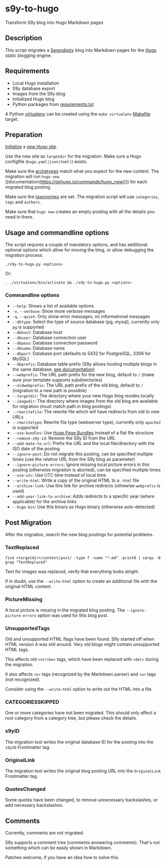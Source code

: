 # s9y-to-hugo

Transform S9y blog into Hugo Markdown pages

## Description

This script migrates a [Serendipity](https://s9y.org/) blog into Markdown pages for the [Hugo](https://gohugo.io/) static blogging engine.

## Requirements

* Local Hugo installation
* S9y database export
* Images from the S9y blog
* Initialized Hugo blog
* Python packages from [requirements.txt](requirements.txt)

A Python [virtualenv](https://docs.python.org/3/library/venv.html) can be created using the `make virtualenv` [Makefile](Makefile) target.

## Preparation

[Initialize](https://gohugo.io/getting-started/quick-start/) a [new Hugo site](https://gohugo.io/commands/hugo_new_site/).

Use the new site as `targetdir` for the migration. Make sure a Hugo configfile (`hugo.yaml|json|toml)`) exists.

Make sure the [archetypes](https://gohugo.io/content-management/archetypes/) match what you expect for the new content. The migration will run `hugo new` ([documentation(https://gohugo.io/commands/hugo_new/)]) for each migrated blog posting.

Make sure the [taxonomies](https://gohugo.io/content-management/taxonomies/) are set. The migration script will use `categories`, `tags` and `authors`.

Make sure that `hugo new` creates an empty posting with all the details you need in there.

## Usage and commandline options

The script requires a couple of mandatory options, and has additional optional options which allow for moving the blog, or allow debugging the migration process.

```
./s9y-to-hugo.py <options>
```

Or:

```
. ./virtualenv/bin/activate && ./s9y-to-hugo.py <options>
```

### Commandline options

* `--help`: Shows a list of available options
* `-v`, `--verbose`: Show more verbose messages
* `-q`, `--quiet`: Only show error messages, no informational messages
* `--dbtype`: Select the type of source database (pg, mysql), currently only `pg` is supported
* `--dbhost`: Database host
* `--dbuser`: Database connection user
* `--dbpass`: Database connection password
* `--dbname`: Database name
* `--dbport`: Database port (defaults to 5432 for PostgreSQL, 3306 for MySQL)
* `--dbprefix`: Database table prefix (S9y allows hosting multiple blogs in the same database, [see documentation](https://docs.s9y.org/docs/users/using/configuration.html))
* `--webprefix`: The URL path prefix for the new blog, default to `/` (make sure your template supports subdirectories)
* `--oldwebprefix`: The URL path prefix of the old blog, default to `/` (migration to a new path is possible)
* `--targetdir`: The directory where your new Hugo blog resides locally
* `--imagedir`: The directory where images from the old blog are available for migration (must match path in blog postings)
* `--rewritefile`: The rewrite file which will have redirects from old to new URLs
* `--rewritetype`: Rewrite file type (webserver type), currently only `apache2` is supported
* `--use-bundles`: Use [Hugp Page Bundles](https://gohugo.io/content-management/page-bundles/) instead of a flat file structure
* `--remove-s9y-id`: Remove the S9y ID from the URL
* `--add-date-to-url`: Prefix the URL and the local file/directory with the ISO date of the posting
* `--ignore-post`: Do not migrate this posting, can be specified multiple times (use the relative URL from the S9y blog as parameter)
* `--ignore-picture-errors`: Ignore missing local picture errors in this posting (otherwise migration is aborted), can be specified multiple times
* `--use-utc`: Use UTC time instead of local time
* `--write-html`: Write a copy of the original HTML to a `.html` file
* `--archive-link`: Use this link for archive redirects (othewise `webprefix` is used)
* `--add-year-link-to-archive`: Adds redirects to a specific year (where applicable) for the archive links
* `--hugo-bin`: Use this binary as Hugo binary (otherwise auto-detected)

## Post Migration

After the migration, search the new blog postings for potential problems.

### TextReplaced

```
find <targetdir>/content/post/ -type f -name "*.md" -print0 | xargs -0 grep "TextReplaced"
```

Text for images was replaced, verify that everything looks alright.

If in doubt, use the `--write-html` option to create an additional file with the original HTML content.

### PictureMissing

A local picture is missing in the migrated blog posting. The `--ignore-picture-errors` option was used for this blog post.

### UnsupportedTags

Old and unsupported HTML flags have been found. S9y started off when HTML version 4 was still around. Very old blogs might contain unsupported HTML tags.

This affects old `<strike>` tags, which have been replaced with `<del>` during the migration.

It also affects `<s>` tags (recognized by the Markdown parser) and `<u>` tags (not recognized).

Consider using the `--write-html` option to write out the HTML into a file.

### CATEGORIESSKIPPED

One or more categories have not been migrated. This should only affect a root category from a category tree, but please check the details.

### s9yID

The migration tool writes the original database ID for the posting into the `s9yID` Frontmatter tag.

### OriginalLink

The migration tool writes the original blog posting URL into the `OriginalLink` Frontmatter tag.

### QuotesChanged

Some quotes have been changed, to remove unnecessary backslashes, or add necessary backslashes.

## Comments

Currently, comments are not migrated.

S9y supports a comment tree (comments answering comments). That's not something which can be easily shown in Markdown.

Patches welcome, if you have an idea how to solve this.
